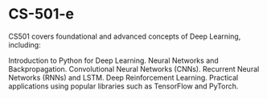 # CS-501-e
CS501 covers foundational and advanced concepts of Deep Learning, including:

Introduction to Python for Deep Learning.
Neural Networks and Backpropagation.
Convolutional Neural Networks (CNNs).
Recurrent Neural Networks (RNNs) and LSTM.
Deep Reinforcement Learning.
Practical applications using popular libraries such as TensorFlow and PyTorch.
